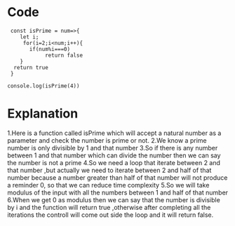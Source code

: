 # Code
```
 const isPrime = num=>{
    let i;
     for(i=2;i<num;i++){
       if(num%i===0)
            return false
    }
  return true
 }

console.log(isPrime(4))
```

# Explanation

1.Here is a function called isPrime which will accept a natural number as a parameter and check the number is prime or not. 
2.We know a prime number is only divisible by 1 and that number
3.So if there is any number between 1 and that number which can divide the number then we can say the number is not a prime
4.So we need a loop that iterate between 2 and that number ,but actually we need to iterate between 2 and half of that number
because a number greater than half of that number will not produce a reminder 0, so that we can reduce time complexity
5.So we will take modulus of the input with all the numbers between 1 and half of that number
6.When we get 0 as modulus then we can say that the number is divisible by i and the function will return true ,otherwise after 
completing all the iterations the controll will come out side the loop and it will return false.
